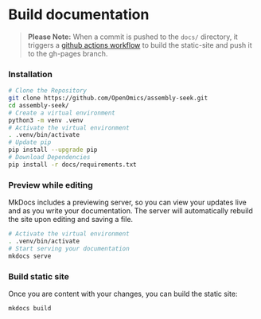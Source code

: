 # Build documentation  

> **Please Note:** When a commit is pushed to the `docs/` directory, it triggers a [github actions workflow](https://github.com/OpenOmics/assembly-seek/actions) to build the static-site and push it to the gh-pages branch.

### Installation
```bash
# Clone the Repository
git clone https://github.com/OpenOmics/assembly-seek.git
cd assembly-seek/
# Create a virtual environment
python3 -m venv .venv
# Activate the virtual environment
. .venv/bin/activate
# Update pip
pip install --upgrade pip
# Download Dependencies
pip install -r docs/requirements.txt
```

### Preview while editing  
MkDocs includes a previewing server, so you can view your updates live and as you write your documentation. The server will automatically rebuild the site upon editing and saving a file.  
```bash
# Activate the virtual environment
. .venv/bin/activate
# Start serving your documentation
mkdocs serve
```

### Build static site  
Once you are content with your changes, you can build the static site:  
```bash
mkdocs build
```
